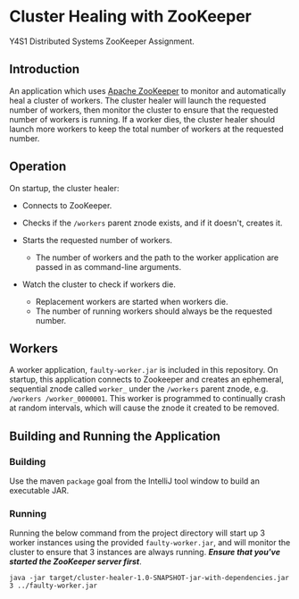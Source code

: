# Cluster Healing with ZooKeeper

Y4S1 Distributed Systems ZooKeeper Assignment.

## Introduction

An application which uses [Apache ZooKeeper](https://zookeeper.apache.org/) to monitor and automatically heal a cluster of workers. The cluster healer will launch the requested number of workers, then monitor the cluster to ensure that the requested number of workers is running. If a worker dies, the cluster healer should launch more workers to keep the total number of workers at the requested number.

## Operation

On startup, the cluster healer:

- Connects to ZooKeeper.

- Checks if the `/workers` parent znode exists, and if it doesn't, creates it.

- Starts the requested number of workers.
  - The number of workers and the path to the worker application are passed in as command-line arguments.

- Watch the cluster to check if workers die.
  - Replacement workers are started when workers die.
  - The number of running workers should always be the requested number.
  
## Workers

A worker application, `faulty-worker.jar` is included in this repository. On startup, this application connects to Zookeeper and creates an ephemeral, sequential znode called `worker_` under the `/workers` parent znode, e.g. `/workers /worker_0000001`. This worker is programmed to continually crash at random intervals, which will cause the znode it created to be removed.

## Building and Running the Application

### Building

Use the maven `package` goal from the IntelliJ tool window to build an executable JAR.

### Running

Running the below command from the project directory will start up 3 worker instances using the provided `faulty-worker.jar`, and will monitor the cluster to ensure that 3 instances are always running. **_Ensure that you've started the ZooKeeper server first_**.

```
java -jar target/cluster-healer-1.0-SNAPSHOT-jar-with-dependencies.jar 3 ../faulty-worker.jar
```

